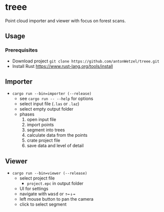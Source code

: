 # treee

Point cloud importer and viewer with focus on forest scans.

## Usage

### Prerequisites

- Download project `git clone https://github.com/antonWetzel/treee.git`
- Install Rust <https://www.rust-lang.org/tools/install>

## Importer

- `cargo run --bin=importer (--release)`
	- see `cargo run -- --help` for options
	- select input file (`.las` or `.laz`)
	- select empty output folder
	- phases
		1. open input file
		1. import points
		1. segment into trees
		1. calculate data from the points
		1. crate project file
		1. save data and level of detail

## Viewer

- `cargo run --bin=viewer (--release)`
	- select project file
		- `project.epc` in output folder
	- UI for settings
	- navigate with <kbd>wasd</kbd> or <kbd>↑←↓→</kbd>
	- left mouse button to pan the camera
	- click to select segment
